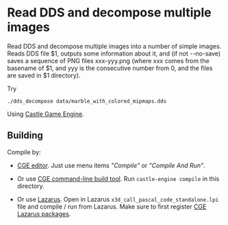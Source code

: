 # Read DDS and decompose multiple images

Read DDS and decompose multiple images into a number of simple images.
Reads DDS file $1, outputs some information about it,
and (if not --no-save) saves a sequence of PNG files xxx-yyy.png
(where xxx comes
from the basename of $1, and yyy is the consecutive number from 0,
and the files are saved in $1 directory).

Try

```
./dds_decompose data/marble_with_colored_mipmaps.dds
```

Using [Castle Game Engine](https://castle-engine.io/).

## Building

Compile by:

- [CGE editor](https://castle-engine.io/editor). Just use menu items _"Compile"_ or _"Compile And Run"_.

- Or use [CGE command-line build tool](https://castle-engine.io/build_tool). Run `castle-engine compile` in this directory.

- Or use [Lazarus](https://www.lazarus-ide.org/). Open in Lazarus `x3d_call_pascal_code_standalone.lpi` file and compile / run from Lazarus. Make sure to first register [CGE Lazarus packages](https://castle-engine.io/lazarus).
